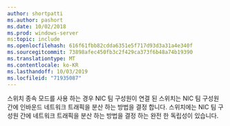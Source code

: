 ```yaml
---
author: shortpatti
ms.author: pashort
ms.date: 10/02/2018
ms.prod: windows-server
ms:topic: include
ms.openlocfilehash: 616f61fbb82cdda6351e5f717d93d3a31a4e340f
ms.sourcegitcommit: 73898afec450fb3c2f429ca373f6b48a74b19390
ms.translationtype: MT
ms.contentlocale: ko-KR
ms.lasthandoff: 10/03/2019
ms.locfileid: "71935087"
---
```

스위치 종속 모드를 사용 하는 경우 NIC 팀 구성원이 연결 된 스위치는 NIC 팀 구성원 간에 인바운드 네트워크 트래픽을 분산 하는 방법을 결정 합니다. 스위치에는 NIC 팀 구성원 간에 네트워크 트래픽을 분산 하는 방법을 결정 하는 완전 한 독립성이 있습니다.